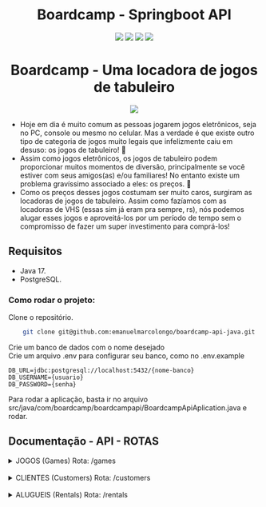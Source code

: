 <h1 align="center"> Boardcamp - Springboot API</h1>
<p align="center">
  <img src="https://img.shields.io/badge/java-%23ED8B00.svg?style=for-the-badge&logo=openjdk&logoColor=white" alt:"Java"/>
  <img src="https://img.shields.io/badge/spring-%236DB33F.svg?style=for-the-badge&logo=spring&logoColor=white" alt:"Spring"/>
   <img src="https://img.shields.io/badge/PostgreSQL-316192?style=for-the-badge&logo=postgresql&logoColor=white" alt:"postgres"/>
   <img src="https://img.shields.io/badge/Render-%46E3B7.svg?style=for-the-badge&logo=render&logoColor=white" alt:"render"/>
</p>

<h1 align="center"> Boardcamp - Uma locadora de jogos de tabuleiro</h1>

<p align="center">
<img src="https://www.mannyandme.com/wp-content/uploads/2017/12/BoardGames-logo.jpg" alt:"render"/> </p>

- Hoje em dia é muito comum as pessoas jogarem jogos eletrônicos, seja no PC, console ou mesmo no celular. Mas a verdade é que existe outro tipo de categoria de jogos muito legais que infelizmente caiu em desuso: os jogos de tabuleiro! 🎲
- Assim como jogos eletrônicos, os jogos de tabuleiro podem proporcionar muitos momentos de diversão, principalmente se você estiver com seus amigos(as) e/ou familiares! No entanto existe um problema gravíssimo associado a eles: os preços. 💸
- Como os preços desses jogos costumam ser muito caros, surgiram as locadoras de jogos de tabuleiro. Assim como fazíamos com as locadoras de VHS (essas sim já eram pra sempre, rs), nós podemos alugar esses jogos e aproveitá-los por um período de tempo sem o compromisso de fazer um super investimento para comprá-los!

## Requisitos

- Java 17.
- PostgreSQL.

### Como rodar o projeto:

Clone o repositório.

```bash
    git clone git@github.com:emanuelmarcolongo/boardcamp-api-java.git
```

Crie um banco de dados com o nome desejado<br>
Crie um arquivo .env para configurar seu banco, como no .env.example

```env
DB_URL=jdbc:postgresql://localhost:5432/{nome-banco}
DB_USERNAME={usuario}
DB_PASSWORD={senha}
```

Para rodar a aplicação, basta ir no arquivo src/java/com/boardcamp/boardcampapi/BoardcampApiAplication.java e rodar.

## Documentação - API - ROTAS

<details>
  <summary>JOGOS (Games) Rota: /games</summary>

- Entidade (GAME):

```JSON
{
  id: 1,
  name: 'Banco Imobiliário',
  image: 'http://',
  stockTotal: 3,
  pricePerDay: 1500
}
```

- ### GET /games
  status: 200 (OK) -> Recebe uma lista dos jogos cadastrados

```JSON
[
  {
    id: 1,
    name: 'Banco Imobiliário',
    image: 'http://',
    stockTotal: 3,
    pricePerDay: 1500
  },
  {
    id: 2,
    name: 'Detetive',
    image: 'http://',
    stockTotal: 1,
    pricePerDay: 2500
  },
]
```

- ### POST /games
- Corpo da Requisição Esperado:

```JSON
{
  "name": 'Banco Imobiliário',
  "image": 'http://www.imagem.com.br/banco_imobiliario.jpg',
  "stockTotal": 3,
  "pricePerDay": 1500
}
```

- Resposta - status 201 (CREATED)

```JSON
{
  "id": 1,
  "name": 'Banco Imobiliário',
  "image": "http://www.imagem.com.br/banco_imobiliario.jpg",
  "stockTotal": 3,
  "pricePerDay": 1500
}
```

- ## Regras de negócio:

- name => Deve estar presente, não nulo e não deve ser uma string vazia ""; <br>
- stockTotal e pricePerDay => devem ser numeros maiores que 0, não podem ser nulos. <br>
- Resposta - status 400 (BAD REQUEST)

```JSON
{
  "timestamp": "2024-02-07T15:13:32.040+00:00",
  "status": 400,
  "error": "Bad Request",
  "path": "/games"
}
```

<br>

- name => Não pode ser um nome de um jogo já existente.
- Resposta - status 409 (CONFLICT);

```JSON
{
  "Game with given name already exists"
}
```

</details>
<br>
<details>
  <summary>CLIENTES (Customers) Rota: /customers</summary>

- Entidade (Customer):

```JSON
{
  "id": 1,
  "name": 'João Alfredo',
  "cpf": '01234567890'
}
```

- ### GET /customers/:id

GET /customers/1 <br>
status: 200 (OK) -> Recebe o cliente com determinado ID. <br>
Resposta:

```JSON
{
  "id": 1,
  "name": 'João Alfredo',
  "cpf": '01234567890'
}
```

Caso não haja cliente com determinado ID: <br>
Status da Resposta: 404 (NOT FOUND). <br>
Corpo da Resposta:

```JSON
{
  "Customer not found with given ID"
}
```

- ### POST /customers
- Corpo da Requisição Esperado:

```JSON
{
  "name": 'João Alfredo',
  "cpf": '01234567890'
}
```

- Resposta - status 201 (CREATED)

```JSON
{
  "id": 1,
  "name": 'João Alfredo',
  "cpf": '01234567890'
}
```

- ## Regras de negócio:

- name => Deve estar presente, não nulo e não deve ser uma string vazia ""; <br>
- cpf => deve ser uma string com 11 caracteres, não pode ser nulo nem string vazia;

Resposta - status 400 (BAD REQUEST)

```JSON
{
  "timestamp": "2024-02-07T15:13:32.040+00:00",
  "status": 400,
  "error": "Bad Request",
  "path": "/cusotmers"
}
```

<br>

- cpf => Não pode ser o cpf de um cleinte já existente.
- Resposta - status 409 (CONFLICT);

```JSON
{
  "CPF already registered"
}
```

</details>

<br>

<details>
  <summary>ALUGUEIS (Rentals) Rota: /rentals</summary>

- Entidade (Rental):

```JSON
{
  "id": 1,
  "customerId": 1,
  "gameId": 1,
  "rentDate": '2021-06-20',    // data em que o aluguel foi feito, formato LocalDate
  "daysRented": 3,             // por quantos dias o cliente agendou o aluguel
  "returnDate": null,          // data que o cliente devolveu o jogo (null enquanto não devolvido)
  "originalPrice": 4500,       // preço total do aluguel em centavos (dias alugados vezes o preço por dia do jogo)
  "delayFee": 0                // multa total paga por atraso (dias que passaram do prazo vezes o preço por dia do jogo), começa como 0
}
```

- ### GET /rentals

GET /rentals <br>
Status da Resposta: 200 (OK) -> Recebe uma lista com os alugueis realizados. <br>
Corpo da Resposta:

```JSON
[
  {
    id: 1,
    rentDate: '2021-06-20',
    daysRented: 3,
    returnDate: null, // troca pra uma data quando já devolvido
    originalPrice: 4500,
    delayFee: 0, // troca por outro valor caso tenha devolvido com atraso
    customer: {
      id: 1,
      name: 'João Alfredo',
		  cpf: '01234567890'
    },
    game: {
      id: 1,
		  name: 'Banco Imobiliário',
		  image: 'http://www.imagem.com.br/banco.jpg',
		  stockTotal: 3,
		  pricePerDay: 1500
    }
  }
]
```

- ### POST /rentals
- Cria um novo registro de aluguel.
- Corpo da Requisição Esperado:

```JSON
{
  "customerId": 1,
  "gameId": 1,
  "daysRented": 3
}
```

- Resposta - status 201 (CREATED)

```JSON
{
    "id": 1,
    "rentDate": '2021-06-20',
    "daysRented": 3,
    "returnDate": null,
    "originalPrice": 4500,
    "delayFee": 0,
    "customer": {
      "id": 1,
      "name": 'João Alfredo',
		  "cpf": '01234567890'
    },
    "game": {
      "id": 1,
		  "name": 'Banco Imobiliário',
		  "image": 'http://www.imagem.com.br/banco.jpg',
		  "stockTotal": 3,
		  "pricePerDay": 1500
    }
  }
```

- ## Regras de negócio:

- daysRented => Deve estar presente, não nulo e maior que 0; <br>
- gameId e customerId não podem ser nulos.

Resposta - status 400 (BAD REQUEST)

```JSON
{
  "timestamp": "2024-02-07T15:13:32.040+00:00",
  "status": 400,
  "error": "Bad Request",
  "path": "/rentals"
}
```

<br>

- gameId => Deve se referir a um jogo existente.
- Resposta - status 404 (NOT FOUND);

```JSON
{
  "No game with given Id"
}
```

- customerId => Deve se referir a um cliente existente.
- Resposta - status 404 (NOT FOUND);

```JSON
{
  "No customer with given Id"
}
```

- Caso o jogo já possua uma quantidade de alugueis presentes (que ainda não foi devolvido)
- Resposta - status 422(UNPROCESSABLE ENTITY);

```JSON
{
  "All copies of this game are already rented"
}
```

- ### PUT /rentals/:id/return
- Retorna um aluguel pendente.

Caso o ID seja válido e o aluguel não tenha sido retornado.

- Resposta - status 200 (OK);
- Corpo da Resposta:

```json
{
  "id": 1,
  "rentDate": "2021-06-20",
  "daysRented": 3,
  "returnDate": "2021-06-25",
  "originalPrice": 4500,
  "delayFee": 3000,
  "customer": {
    "id": 1,
    "name": "João Alfredo",
    "cpf": "01234567890"
  },
  "game": {
    "id": 1,
    "name": "Banco Imobiliário",
    "image": "http://www.imagem.com.br/banco.jpg",
    "stockTotal": 3,
    "pricePerDay": 1500
  }
}
```

- ## Regras de negócio:
- O id do aluguel fornecido deve existir

- Resposta - status 404 (NOT FOUND);
- Corpo da Resposta:

```json
"Rental with given id does not exists."
```

- O aluguel não deve estar finalizado
- Resposta - status 422 (UNPROCESSABLE ENTITY)
- Corpo da Resposta

```json
"This rental has already been returned."
```

- Caso os dias com o jogo (diferença entre o rentDate e o returnDate) seja maior que os dias alugados (daysRented), é acrescentado uma taxa (delayFee) equivalente aos dias com o jogo que excederam os dias alugados multiplicados pelo preço diário (pricePerDay) do jogo alugado!

</details>
